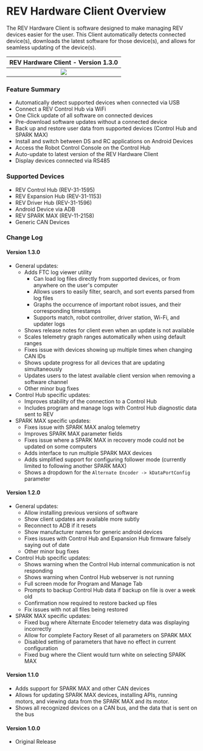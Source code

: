 # REV Hardware Client Overview

The REV Hardware Client is software designed to make managing REV devices easier for the user. This Client automatically detects connected device\(s\), downloads the latest software for those device\(s\), and allows for seamless updating of the device\(s\).

| REV Hardware Client - Version 1.3.0 |
| :---: |
| [![](.gitbook/assets/download-latest-rev-hardware-client.svg)](https://github.com/REVrobotics/REV-Software-Binaries/releases/download/rhc-1.3.0/REV-Hardware-Client-Setup-1.3.0.exe) |

### Feature Summary

* Automatically detect supported devices when connected via USB
* Connect a REV Control Hub via WiFi
* One Click update of all software on connected devices
* Pre-download software updates without a connected device
* Back up and restore user data from supported devices \(Control Hub and SPARK MAX\)
* Install and switch between DS and RC applications on Android Devices
* Access the Robot Control Console on the Control Hub
* Auto-update to latest version of the REV Hardware Client
* Display devices connected via RS485

### Supported Devices

* REV Control Hub \(REV-31-1595\)
* REV Expansion Hub \(REV-31-1153\)
* REV Driver Hub \(REV-31-1596\)
* Android Device via ADB
* REV SPARK MAX \(REV-11-2158\)
* Generic CAN Devices

### Change Log

#### Version 1.3.0

* General updates:
  * Adds FTC log viewer utility
    * Can load log files directly from supported devices, or from anywhere on the user's computer
    * Allows users to easily filter, search, and sort events parsed from log files
    * Graphs the occurrence of important robot issues, and their corresponding timestamps
    * Supports match, robot controller, driver station, Wi-Fi, and updater logs
  * Shows release notes for client even when an update is not available
  * Scales telemetry graph ranges automatically when using default ranges
  * Fixes issue with devices showing up multiple times when changing CAN IDs
  * Shows update progress for all devices that are updating simultaneously
  * Updates users to the latest available client version when removing a software channel
  * Other minor bug fixes
* Control Hub specific updates:
  * Improves stability of the connection to a Control Hub
  * Includes program and manage logs with Control Hub diagnostic data sent to REV
* SPARK MAX specific updates:
  * Fixes issue with SPARK MAX analog telemetry
  * Improves SPARK MAX parameter fields
  * Fixes issue where a SPARK MAX in recovery mode could not be updated on some computers
  * Adds interface to run multiple SPARK MAX devices
  * Adds simplified support for configuring follower mode \(currently limited to following another SPARK MAX\)
  * Shows a dropdown for the `Alternate Encoder -> kDataPortConfig` parameter

#### Version 1.2.0

* General updates:
  * Allow installing previous versions of software
  * Show client updates are available more subtly 
  * Reconnect to ADB if it resets 
  * Show manufacturer names for generic android devices
  * Fixes issues with Control Hub and Expansion Hub firmware falsely saying out of date
  * Other minor bug fixes
* Control Hub specific updates:
  * Shows warning when the Control Hub internal communication is not responding
  * Shows warning when Control Hub webserver is not running
  * Full screen mode for Program and Manage Tab
  * Prompts to backup Control Hub data if backup on file is over a week old
  * Confirmation now required to restore backed up files
  * Fix issues with not all files being restored
* SPARK MAX specific updates:
  * Fixed bug where Alternate Encoder telemetry data was displaying incorrectly
  * Allow for complete Factory Reset of all parameters on SPARK MAX
  * Disabled setting of parameters that have no effect in current configuration
  * Fixed bug where the Client would turn white on selecting SPARK MAX

#### Version 1.1.0

* Adds support for SPARK MAX and other CAN devices 
* Allows for updating SPARK MAX devices, installing APIs, running motors, and viewing data from the SPARK MAX and its motor. 
* Shows all recognized devices on a CAN bus, and the data that is sent on the bus

#### Version 1.0.0

* Original Release




